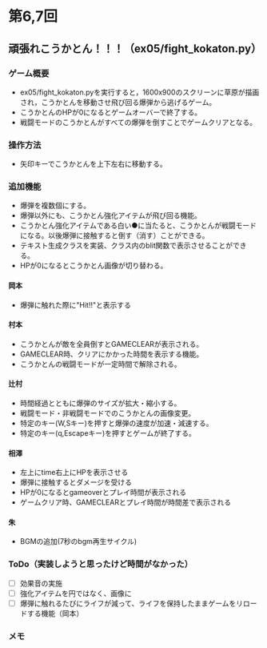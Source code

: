 # 第6,7回
## 頑張れこうかとん！！！（ex05/fight_kokaton.py）
### ゲーム概要
- ex05/fight_kokaton.pyを実行すると，1600x900のスクリーンに草原が描画され，こうかとんを移動させ飛び回る爆弾から逃げるゲーム。
- こうかとんのHPが0になるとゲームオーバーで終了する。
- 戦闘モードのこうかとんがすべての爆弾を倒すことでゲームクリアとなる。
### 操作方法
- 矢印キーでこうかとんを上下左右に移動する。
### 追加機能
- 爆弾を複数個にする。
- 爆弾以外にも、こうかとん強化アイテムが飛び回る機能。
- こうかとん強化アイテムである白い●に当たると、こうかとんが戦闘モードになる。以後爆弾に接触すると倒す（消す）ことができる。
- テキスト生成クラスを実装、クラス内のblit関数で表示させることができる。
- HPが0になるとこうかとん画像が切り替わる。


#### 岡本
- 爆弾に触れた際に"Hit!!"と表示する
#### 村本
- こうかとんが敵を全員倒すとGAMECLEARが表示される。
- GAMECLEAR時、クリアにかかった時間を表示する機能。
- こうかとんの戦闘モードが一定時間で解除される。
#### 辻村
- 時間経過とともに爆弾のサイズが拡大・縮小する。
- 戦闘モード・非戦闘モードでのこうかとんの画像変更。
- 特定のキー(W,Sキー)を押すと爆弾の速度が加速・減速する。
- 特定のキー(q,Escapeキー)を押すとゲームが終了する。
#### 相澤
- 左上にtime右上にHPを表示させる
- 爆弾に接触するとダメージを受ける
- HPが0になるとgameoverとプレイ時間が表示される
- ゲームクリア時、GAMECLEARとプレイ時間が時間差で表示される
#### 朱
- BGMの追加(7秒のbgm再生サイクル)


### ToDo（実装しようと思ったけど時間がなかった）
- [ ] 効果音の実施
- [ ] 強化アイテムを円ではなく、画像に
- [ ] 爆弾に触れるたびにライフが減って、ライフを保持したままゲームをリロードする機能（岡本）
### メモ
